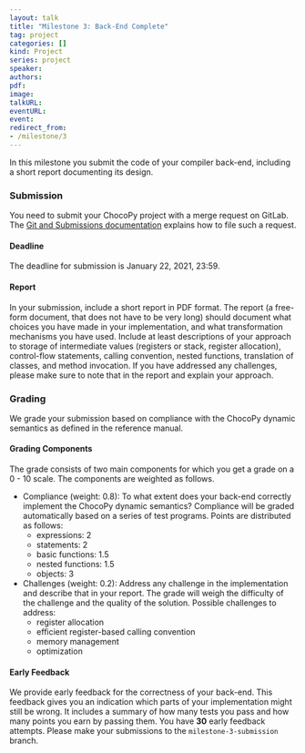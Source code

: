 ```yaml
---
layout: talk
title: "Milestone 3: Back-End Complete"
tag: project
categories: []
kind: Project
series: project
speaker:
authors:
pdf:
image:
talkURL:
eventURL:
event:
redirect_from:
- /milestone/3
---
```


In this milestone you submit the code of your compiler back-end, including a short report documenting its design.

### Submission

You need to submit your ChocoPy project with a merge request on GitLab.
The [Git and Submissions documentation](/project/2020/09/08/submissions/) explains how to file such a request.

#### Deadline

The deadline for submission is January 22, 2021, 23:59.

#### Report

In your submission, include a short report in PDF format. The report (a free-form document, that does not have to be very long) should document what choices you have made in your implementation, and what transformation mechanisms you have used.
Include at least descriptions of your approach to storage of intermediate values (registers or stack, register allocation), control-flow statements, calling convention, nested functions, translation of classes, and method invocation.
If you have addressed any challenges, please make sure to note that in the report and explain your approach.

### Grading

We grade your submission based on compliance with the ChocoPy dynamic semantics as defined in the reference manual.

#### Grading Components

The grade consists of two main components for which you get a grade on a 0 - 10 scale. The components are weighted as follows.

* Compliance (weight: 0.8): To what extent does your back-end correctly implement the ChocoPy dynamic semantics? Compliance will be graded automatically based on a series of test programs. Points are distributed as follows:
  - expressions: 2
  - statements: 2
  - basic functions: 1.5
  - nested functions: 1.5
  - objects: 3
* Challenges (weight: 0.2): Address any challenge in the implementation and describe that in your report. The grade will weigh the difficulty of the challenge and the quality of the solution. Possible challenges to address:
  - register allocation
  - efficient register-based calling convention
  - memory management
  - optimization

#### Early Feedback

We provide early feedback for the correctness of your back-end.
This feedback gives you an indication which parts of your implementation might still be wrong.
It includes a summary of how many tests you pass and how many points you earn by passing them.
You have **30** early feedback attempts.
Please make your submissions to the `milestone-3-submission` branch.

